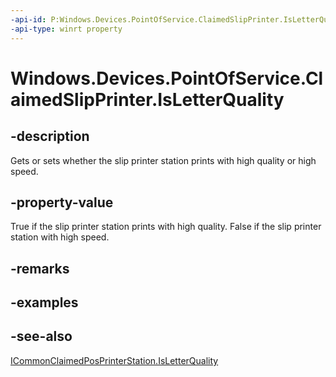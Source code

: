 ```yaml
---
-api-id: P:Windows.Devices.PointOfService.ClaimedSlipPrinter.IsLetterQuality
-api-type: winrt property
---
```


<!-- Property syntax
public bool IsLetterQuality { get;  set; }
-->

# Windows.Devices.PointOfService.ClaimedSlipPrinter.IsLetterQuality

## -description
Gets or sets whether the slip printer station prints with high quality or high speed.

## -property-value
True if the slip printer station prints with high quality. False if the slip printer station with high speed.

## -remarks

## -examples

## -see-also
[ICommonClaimedPosPrinterStation.IsLetterQuality](icommonclaimedposprinterstation_isletterquality.md)